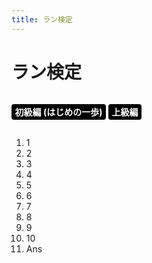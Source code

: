 ```yaml
---
title: ラン検定
---
```

<style>
  #examChanger {
    /*background: black;*/
    display: inline-block;
    padding: 0;
  }
  #examChanger li {
    display: inline-block;
    height: 1.8em;
  }
  #examChanger li a {
    background: black;
    border-radius: 4px;
    color: white;
    cursor: pointer;
    display: block;
    font-weight: bold;
    height: 100%;
    line-height: 1.8em;
    padding: 0 0.4em;
    text-align: center;
    text-decoration: none;
  }
  #examChanger li a:hover {
    background: #eee;
    color: inherit;
  }
  #examChanger li a.active {
    background: red;
    color: white;
    cursor: default;
  }
</style>
<link rel="stylesheet" href="assets/stylesheets/exam.css" />

ラン検定
==
<ul id="examChanger">
  <li><a class="easy" onclick="changeExam('easy')">初級編 (はじめの一歩)</a></li>
  <li><a class="hard" onclick="changeExam('hard')">上級編</a></li>
</ul>
<div id="exam">
  <div id="examHeader">
    <ol>
      <li>1</li><li>2</li><li>3</li><li>4</li><li>5</li><li>6</li><li>7</li><li>8</li><li>9</li><li>10</li><li>Ans</li>
    </ol>
  </div>
  <div id="examBody"></div>
</div>
<script src="/assets/javascripts/Exam.js"></script>
<script src="/assets/javascripts/helper.js"></script>
<script src="/assets/javascripts/view_exam.js"></script>
<script>
function changeExam(examName) {
  location.href = URI(location.href).
    removeSearch('type').
    addSearch('type', examName).
    toString();
}
function prepareExam(examName) {
  var nodes = document.querySelectorAll('#examChanger a');
  var i, iz;

  for (i = 0, iz = nodes.length; i < iz; ++i) {
    if (nodes[i].className.match(examName)) {
      if (nodes[i].className.match('active')) { return };
      nodes[i].className += ' active';
    } else {
      nodes[i].className = nodes[i].className.replace(/\sactive/g, '');
    }
  }
}
prepareExam(getItselfOrDefault(['easy', 'hard'], getLocationSearch('type')[0]));
</script>
